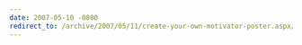 ```yaml
---
date: 2007-05-10 -0800
redirect_to: /archive/2007/05/11/create-your-own-motivator-poster.aspx/
---
```

